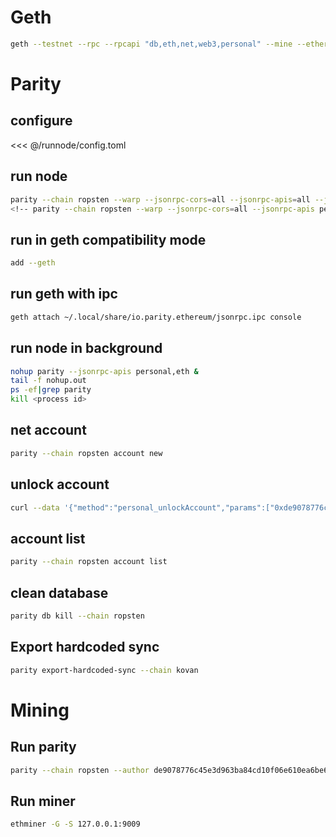 # Geth
``` bash
geth --testnet --rpc --rpcapi "db,eth,net,web3,personal" --mine --etherbase "0xf28dafbfeb41bf32869c9d498da0d651d0206ed4" --gasprice "1000000000" --bootnodes "enode://20c9ad97c081d63397d7b685a412227a40e23c8bdc6688c6f37e97cfbc22d2b4d1db1510d8f61e6a8866ad7f0e17c02b14182d37ea7c3c8b9c2683aeb6b733a1@52.169.14.227:30303,enode://6ce05930c72abc632c58e2e4324f7c7ea478cec0ed4fa2528982cf34483094e9cbc9216e7aa349691242576d552a2a56aaeae426c5303ded677ce455ba1acd9d@13.84.180.240:30303" console
```

# Parity
## configure
<<< @/runnode/config.toml

## run node
``` bash
parity --chain ropsten --warp --jsonrpc-cors=all --jsonrpc-apis=all --jsonrpc-hosts=all --jsonrpc-interface all --ipc-path ~/parity/jsonrpc.ipc --ipc-apis=all
<!-- parity --chain ropsten --warp --jsonrpc-cors=all --jsonrpc-apis personal,eth -->
```

## run in geth compatibility mode
``` bash
add --geth
```

## run geth with ipc
``` bash
geth attach ~/.local/share/io.parity.ethereum/jsonrpc.ipc console
```

## run node in background
``` bash
nohup parity --jsonrpc-apis personal,eth &
tail -f nohup.out
ps -ef|grep parity
kill <process id>
```


## net account
``` bash
parity --chain ropsten account new
```

## unlock account
``` bash
curl --data '{"method":"personal_unlockAccount","params":["0xde9078776c45e3d963ba84cd10f06e610ea6be64","password",null],"id":1,"jsonrpc":"2.0"}' -H "Content-Type: application/json" -X POST localhost:8545
```

## account list
``` bash
parity --chain ropsten account list
```

## clean database
``` bash
parity db kill --chain ropsten
```

## Export hardcoded sync
``` bash
parity export-hardcoded-sync --chain kovan
```

# Mining
## Run parity
``` bash
parity --chain ropsten --author de9078776c45e3d963ba84cd10f06e610ea6be64 --stratum --stratum-interface=0.0.0.0 --stratum-port=9009
```

## Run miner
``` bash
ethminer -G -S 127.0.0.1:9009
```
